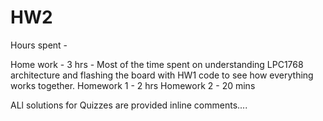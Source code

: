 # HW2

Hours spent - 

Home work - 3 hrs - Most of the time spent on understanding LPC1768 architecture and flashing the board with HW1 code to see how
everything works together. 
Homework 1 - 2 hrs 
Homework 2 - 20 mins

ALl solutions for Quizzes are provided inline comments....
